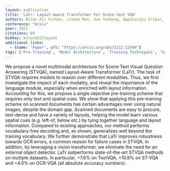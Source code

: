 ```yaml
---
layout: publication
title: 'Latr: Layout-aware Transformer For Scene-text VQA'
authors: Biten Ali Furkan, Litman Ron, Xie Yusheng, Appalaraju Srikar, Manmatha R.
conference: "Arxiv"
year: 2021
citations: 69
bibkey: biten2021layout
additional_links:
  - {name: "Paper", url: "https://arxiv.org/abs/2112.12494"}
tags: ['Pre-Training', 'Model Architecture', 'Training Techniques', 'Security', 'Pretraining Methods', 'Transformer', 'RAG', 'Multimodal Models']
---
```

We propose a novel multimodal architecture for Scene Text Visual Question
Answering (STVQA), named Layout-Aware Transformer (LaTr). The task of STVQA
requires models to reason over different modalities. Thus, we first investigate
the impact of each modality, and reveal the importance of the language module,
especially when enriched with layout information. Accounting for this, we
propose a single objective pre-training scheme that requires only text and
spatial cues. We show that applying this pre-training scheme on scanned
documents has certain advantages over using natural images, despite the domain
gap. Scanned documents are easy to procure, text-dense and have a variety of
layouts, helping the model learn various spatial cues (e.g. left-of, below
etc.) by tying together language and layout information. Compared to existing
approaches, our method performs vocabulary-free decoding and, as shown,
generalizes well beyond the training vocabulary. We further demonstrate that
LaTr improves robustness towards OCR errors, a common reason for failure cases
in STVQA. In addition, by leveraging a vision transformer, we eliminate the
need for an external object detector. LaTr outperforms state-of-the-art STVQA
methods on multiple datasets. In particular, +7.6% on TextVQA, +10.8% on ST-VQA
and +4.0% on OCR-VQA (all absolute accuracy numbers).
